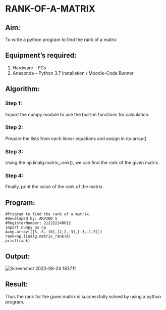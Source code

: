 # RANK-OF-A-MATRIX
## Aim:
To write a python program to find the rank of a matrix
## Equipment’s required:
1. 	Hardware – PCs
2. 	Anaconda – Python 3.7 Installation / Moodle-Code Runner
## Algorithm:
### Step 1:
Import the numpy module to use the built-in functions for calculation.

### Step 2:
Prepare the lists from each linear equations and assign in np.array().

### Step 3:
Using the np.linalg.matrix_rank(), we can find the rank of the given matrix.

### Step 4:
Finally, print the value of the rank of the matrix.

## Program:
```
#Program to find the rank of a matrix.
#Developed by: ARVIND S
#RegisterNumber: 212222240012
import numpy as np
A=np.array([[5,-3,-10],[2,2,-3],[-3,-1,5]])
rank=np.linalg.matrix_rank(A)
print(rank)
```
## Output:

![Screenshot 2023-08-24 183711](https://github.com/S-ARVIND01/RANK-OF-A-MATRIX/assets/118707337/c6d96d94-2587-485e-abf2-6417d35bf620)

## Result:
Thus the rank for the given matrix is successfully solved by  using a python program.


